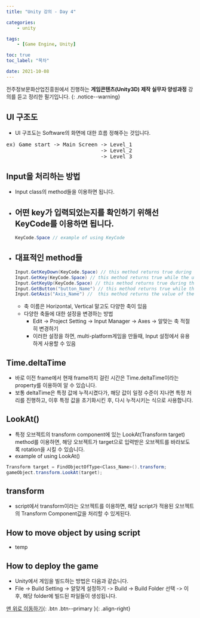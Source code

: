 ```yaml
---
title: "Unity 강의 - Day 4"

categories:
    - unity

tags:
    - [Game Engine, Unity]

toc: true
toc_label: "목차"

date: 2021-10-08 
---
```


전주정보문화산업진흥원에서 진행하는 **게임콘텐츠(Unity3D) 제작 실무자 양성과정** 강의를 듣고 정리한 필기입니다.
{: .notice--warning}

## UI 구조도
- UI 구조도는 Software의 화면에 대한 흐름 정해주는 것입니다.
<pre>
ex) Game start -> Main Screen -> Level_1
                              -> Level_2
                              -> Level_3
</pre>

## Input을 처리하는 방법
- Input class의 method들을 이용하면 됩니다.
- 어떤 key가 입력되었는지를 확인하기 위해선 KeyCode를 이용하면 됩니다.
    -
    ```c#
    KeyCode.Space // example of using KeyCode
    ```
- 대표적인 method들
    - 
    ```c#
    Input.GetKeyDown(KeyCode.Space) // this method returns true during the frame the user starts pressing down the key identified by name.
    Input.GetKey(KeyCode.Space) // this method returns true while the user holds down the key identified by name.
    Input.GetKeyUp(KeyCode.Space) // this method returns true during the frame the user releases the key identified by name.
    Input.GetButton("button_Name") // this method returns true while the virtual button identified by buttonName is held down.
    Input.GetAxis("Axis_Name") //  this method returns the value of the virtual axis identified by axisName.
    ```
    - 축 이름은 Horizontal, Vertical 말고도 다양한 축이 있음
    - 다양한 축들에 대한 설정을 변경하는 방법
        - Edit -> Project Setting -> Input Manager -> Axes -> 알맞는 축 적절히 변경하기
        - 이러한 설정을 하면, multi-platform게임을 만들때, Input 설정에서 유용하게 사용할 수 있음

## Time.deltaTime
- 바로 이전 frame에서 현재 frame까지 걸린 시간은 Time.deltaTime이라는 property를 이용하여 알 수 있습니다.
- 보통 deltaTime은 특정 값에 누적시켰다가, 해당 값이 일정 수준이 지나면 특정 처리를 진행하고, 이후 특정 값을 초기화시킨 후, 다시 누적시키는 식으로 사용합니다. 

## LookAt()
- 특정 오브젝트의 transform component에 있는 LookAt(Transform target) method를 이용하면, 해당 오브젝트가 target으로 입력받은 오브젝트를 바라보도록 rotation을 시킬 수 있습니다.
- example of using LookAt()
```c#
Transform target = FindObjectOfType<Class_Name>().transform;
gameObject.transform.LookAt(target);
```

## transform
- script에서 transform이라는 오브젝트를 이용하면, 해당 script가 적용된 오브젝트의 Transform Component값을 처리할 수 있게된다.

## How to move object by using script
- temp

## How to deploy the game
- Unity에서 게임을 빌드하는 방법은 다음과 같습니다.
- File -> Build Setting -> 알맞게 설정하기 -> Build -> Build Folder 선택 -> 이후, 해당 folder에 빌드된 파일들이 생성됩니다.

[맨 위로 이동하기](#){: .btn .btn--primary }{: .align-right}